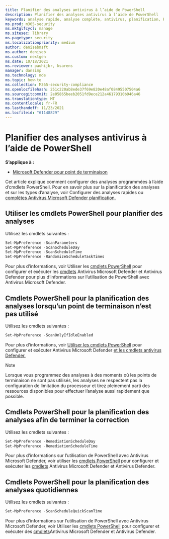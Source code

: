 ```yaml
---
title: Planifier des analyses antivirus à l’aide de PowerShell
description: Planifier des analyses antivirus à l’aide de PowerShell
keywords: analyse rapide, analyse complète, antivirus, planification, PowerShell
ms.prod: m365-security
ms.mktglfcycl: manage
ms.sitesec: library
ms.pagetype: security
ms.localizationpriority: medium
author: denisebmsft
ms.author: deniseb
ms.custom: nextgen
ms.date: 10/18/2021
ms.reviewer: pauhijbr, ksarens
manager: dansimp
ms.technology: mde
ms.topic: how-to
ms.collection: M365-security-compliance
ms.openlocfilehash: 251c220ab8ede37f69e820e48af08495507504a6
ms.sourcegitcommit: 2e05865beeb2051fd9ece212a46179310b946a46
ms.translationtype: MT
ms.contentlocale: fr-FR
ms.lasthandoff: 11/23/2021
ms.locfileid: "61148829"
---
```

# <a name="schedule-antivirus-scans-using-powershell"></a>Planifier des analyses antivirus à l’aide de PowerShell

**S’applique à :**

- [Microsoft Defender pour point de terminaison](/microsoft-365/security/defender-endpoint/)

Cet article explique comment configurer des analyses programmées à l’aide d’cmdlets PowerShell. Pour en savoir plus sur la planification des analyses et sur les types d’analyse, voir Configurer des analyses rapides ou [complètes Antivirus Microsoft Defender planification.](schedule-antivirus-scans.md) 

## <a name="use-powershell-cmdlets-to-schedule-scans"></a>Utiliser les cmdlets PowerShell pour planifier des analyses

Utilisez les cmdlets suivantes :

```PowerShell
Set-MpPreference -ScanParameters
Set-MpPreference -ScanScheduleDay
Set-MpPreference -ScanScheduleTime
Set-MpPreference -RandomizeScheduleTaskTimes

```

Pour plus d’informations, voir Utiliser les [cmdlets PowerShell](use-powershell-cmdlets-microsoft-defender-antivirus.md) pour configurer et exécuter les [cmdlets](/powershell/module/defender/) Antivirus Microsoft Defender et Antivirus Defender pour plus d’informations sur l’utilisation de PowerShell avec Antivirus Microsoft Defender.

## <a name="powershell-cmdlets-for-scheduling-scans-when-an-endpoint-is-not-in-use"></a>Cmdlets PowerShell pour la planification des analyses lorsqu’un point de terminaison n’est pas utilisé

Utilisez les cmdlets suivantes :

```PowerShell
Set-MpPreference -ScanOnlyIfIdleEnabled
```

Pour plus d’informations, voir [Utiliser les cmdlets PowerShell](use-powershell-cmdlets-microsoft-defender-antivirus.md) pour configurer et exécuter Antivirus Microsoft Defender [et les cmdlets antivirus Defender.](/powershell/module/defender/)

> [!NOTE]
> Lorsque vous programmez des analyses à des moments où les points de terminaison ne sont pas utilisés, les analyses ne respectent pas la configuration de limitation du processeur et tirez pleinement parti des ressources disponibles pour effectuer l’analyse aussi rapidement que possible.

## <a name="powershell-cmdlets-for-scheduling-scans-to-complete-remediation"></a>Cmdlets PowerShell pour la planification des analyses afin de terminer la correction

Utilisez les cmdlets suivantes :

```PowerShell
Set-MpPreference -RemediationScheduleDay
Set-MpPreference -RemediationScheduleTime
```

Pour plus d’informations sur l’utilisation de PowerShell avec Antivirus Microsoft Defender, voir utiliser les [cmdlets PowerShell](use-powershell-cmdlets-microsoft-defender-antivirus.md) pour configurer et exécuter les [cmdlets](/powershell/module/defender/) Antivirus Microsoft Defender et Antivirus Defender.

## <a name="powershell-cmdlets-for-scheduling-daily-scans"></a>Cmdlets PowerShell pour la planification des analyses quotidiennes

Utilisez les cmdlets suivantes :

```PowerShell
Set-MpPreference -ScanScheduleQuickScanTime
```

Pour plus d’informations sur l’utilisation de PowerShell avec Antivirus Microsoft Defender, voir Utiliser les [cmdlets PowerShell](use-powershell-cmdlets-microsoft-defender-antivirus.md) pour configurer et exécuter des [cmdlets](/powershell/module/defender/)Antivirus Microsoft Defender et Antivirus Defender.
